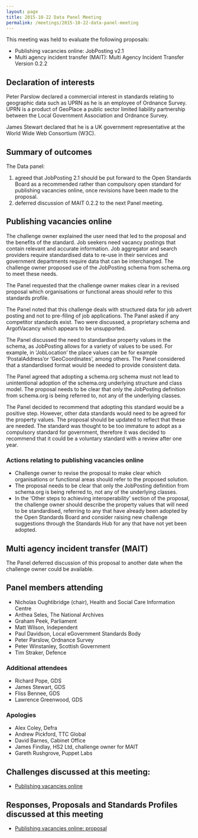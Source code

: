 ```yaml
---
layout: page
title: 2015-10-22 Data Panel Meeting
permalink: /meetings/2015-10-22-data-panel-meeting
---
```


This meeting was held to evaluate the following proposals:

*   Publishing vacancies online: JobPosting v2.1
*   Multi agency incident transfer (MAIT): Multi Agency Incident Transfer Version 0.2.2

## Declaration of interests

Peter Parslow declared a commercial interest in standards relating to geographic data such as UPRN as he is an employee of Ordnance Survey. UPRN is a product of GeoPlace a public sector limited liability partnership between the Local Government Association and Ordnance Survey.

James Stewart declared that he is a UK government representative at the World Wide Web Consortium (W3C).

## Summary of outcomes

The Data panel:

1. agreed that JobPosting 2.1 should be put forward to the Open Standards Board as a recommended rather than compulsory open standard for publishing vacancies online, once revisions have been made to the proposal.
2. deferred discussion of MAIT 0.2.2 to the next Panel meeting.

## Publishing vacancies online

The challenge owner explained the user need that led to the proposal and the benefits of the standard. Job seekers need vacancy postings that contain relevant and accurate information. Job aggregator and search providers require standardised data to re-use in their services and government departments require data that can be interchanged. The challenge owner proposed use of the JobPosting schema from schema.org to meet these needs.   

The Panel requested that the challenge owner makes clear in a revised proposal which organisations or functional areas should refer to this standards profile.

The Panel noted that this challenge deals with structured data for job advert posting and not to pre-filing of job applications. The Panel asked if any competitor standards exist. Two were discussed, a proprietary schema and ArgotVacancy which appears to be unsupported. 

The Panel discussed the need to standardise property values in the schema, as JobPosting allows for a variety of values to be used. For example, in ‘JobLocation’ the place values can be for example ‘PostalAddress’or ‘GeoCoordinates’, among others. The Panel considered that a standardised format would be needed to provide consistent data.

The Panel agreed that adopting a schema.org schema must not lead to unintentional adoption of the schema.org underlying structure and class model. The proposal needs to be clear that only the JobPosting definition from schema.org is being referred to, not any of the underlying classes.

The Panel decided to recommend that adopting this standard would be a positive step. However, other data standards would need to be agreed for the property values. The proposal should be updated to reflect that these are needed. The standard was thought to be too immature to adopt as a compulsory standard for government, therefore it was decided to recommend that it could be a voluntary standard with a review after one year.

### Actions relating to publishing vacancies online

* Challenge owner to revise the proposal to make clear which organisations or functional areas should refer to the proposed solution.  
* The proposal needs to be clear that only the JobPosting definition from schema.org is being referred to, not any of the underlying classes.  
* In the ‘Other steps to achieving interoperability’ section of the proposal, the challenge owner should describe the property values that will need to be standardised, referring to any that have already been adopted by the Open Standards Board and consider raising new challenge suggestions through the Standards Hub for any that have not yet been adopted.

## Multi agency incident transfer (MAIT)

The Panel deferred discussion of this proposal to another date when the challenge owner could be available.

## Panel members attending  

* Nicholas Oughtibridge (chair), Health and Social Care Information Centre  
* Anthea Seles, The National Archives  
* Graham Peek, Parliament  
* Matt Wilson, Independent  
* Paul Davidson, Local eGovernment Standards Body  
* Peter Parslow, Ordnance Survey  
* Peter Winstanley, Scottish Government  
* Tim Straker, Defence

### Additional attendees  
* Richard Pope, GDS  
* James Stewart, GDS  
* Fliss Bennee, GDS  
* Lawrence Greenwood, GDS

### Apologies  

* Alex Coley, Defra   
* Andrew Pickford, TTC Global  
* David Barnes, Cabinet Office  
* James Findlay, HS2 Ltd, challenge owner for MAIT   
* Gareth Rushgrove, Puppet Labs

## Challenges discussed at this meeting:

* [Publishing vacancies online](https://standards.data.gov.uk/challenge/publishing-vacancies-online)

## Responses, Proposals and Standards Profiles discussed at this meeting

* [Publishing vacancies online: proposal](https://standards.data.gov.uk/proposal/publishing-vacancies-online-proposal)
